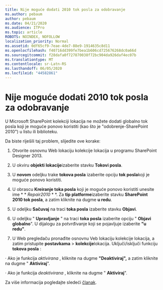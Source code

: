 ```yaml
---
title: Nije moguće dodati 2010 tok posla za odobravanje
ms.author: pebaum
author: pebaum
ms.date: 04/21/2020
ms.audience: ITPro
ms.topic: article
ROBOTS: NOINDEX, NOFOLLOW
localization_priority: Normal
ms.assetid: 0df65cf9-7eae-4de7-88e9-1914635c8d11
ms.openlocfilehash: f40716dd399fe7bea1b606cd725676268dc0a66d
ms.sourcegitcommit: f28dafa0f727870038f72bc904da926daf4ec07b
ms.translationtype: MT
ms.contentlocale: sr-Latn-RS
ms.lasthandoff: 06/05/2020
ms.locfileid: "44582861"
---
```

# <a name="unable-to-add-2010-approval-workflow"></a>Nije moguće dodati 2010 tok posla za odobravanje

U Microsoft SharePoint kolekciji lokacija ne možete dodati globalno tok posla koji je moguće ponovo koristiti (kao što je "odobrenje-SharePoint 2010") u listu ili biblioteku.
  
Da biste riješili taj problem, slijedite ove korake: 
  
1. Otvorite osnovnu Web lokaciju kolekcije lokacija u programu SharePoint Designer 2013.
  
2. U okviru **objekti lokacije**izaberite stavku **Tokovi posla**. 
  
3. U **novom** odeljku trake **tokova posla** izaberite opciju **tok posla**koji je moguće ponovo koristiti. 
  
4. U obrascu **Kreiranje toka posla** koji je moguće ponovo koristiti unesite ime * * *Repair2010* * *. Za **tip platforme**izaberite stavku **SharePoint 2010 tok posla**, a zatim kliknite na dugme **u redu**. 
  
1. U odeljku **Sačuvaj** na traci **toka posla** izaberite stavku **Objavi**. 
  
2. U odeljku " **Upravljanje** " na traci **toka posla** izaberite opciju " **Objavi globalno**". U dijalogu za potvrđivanje koji se pojavljuje izaberite **"u redu"**. 
  
3. U Web pregledaču pronađite osnovnu Veb lokaciju kolekcije lokacija, a zatim pristupite **postavkama** \> **kolekcije**lokacija. Uključi/isključi funkciju **tokova posla** : 
  
· Ako je funkcija *aktivirana* , kliknite na dugme **"Deaktiviraj",** a zatim kliknite na dugme " **Aktiviraj**". 
  
· Ako je funkcija *deaktivirana* , kliknite na dugme " **Aktiviraj**". 
  
Za više informacija pogledajte sledeći [članak](https://go.microsoft.com/fwlink/?linkid=2047770&amp;clcid=0x409).
  

